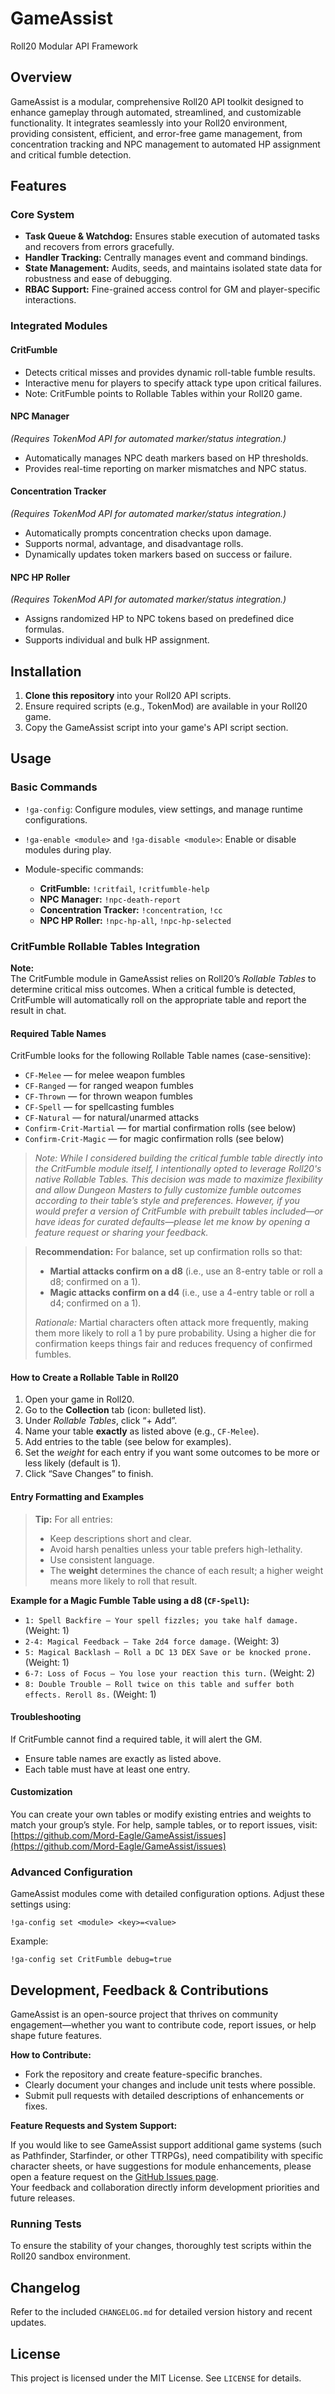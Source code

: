 # GameAssist
Roll20 Modular API Framework

## Overview

GameAssist is a modular, comprehensive Roll20 API toolkit designed to enhance gameplay through automated, streamlined, and customizable functionality. It integrates seamlessly into your Roll20 environment, providing consistent, efficient, and error-free game management, from concentration tracking and NPC management to automated HP assignment and critical fumble detection.

## Features

### Core System

* **Task Queue & Watchdog:** Ensures stable execution of automated tasks and recovers from errors gracefully.
* **Handler Tracking:** Centrally manages event and command bindings.
* **State Management:** Audits, seeds, and maintains isolated state data for robustness and ease of debugging.
* **RBAC Support:** Fine-grained access control for GM and player-specific interactions.

### Integrated Modules

#### CritFumble

* Detects critical misses and provides dynamic roll-table fumble results.
* Interactive menu for players to specify attack type upon critical failures.
* Note: CritFumble points to Rollable Tables within your Roll20 game.

#### NPC Manager
*(Requires TokenMod API for automated marker/status integration.)* 

* Automatically manages NPC death markers based on HP thresholds.
* Provides real-time reporting on marker mismatches and NPC status.

#### Concentration Tracker
*(Requires TokenMod API for automated marker/status integration.)* 

* Automatically prompts concentration checks upon damage.
* Supports normal, advantage, and disadvantage rolls.
* Dynamically updates token markers based on success or failure.

#### NPC HP Roller
*(Requires TokenMod API for automated marker/status integration.)* 

* Assigns randomized HP to NPC tokens based on predefined dice formulas.
* Supports individual and bulk HP assignment.

## Installation

1. **Clone this repository** into your Roll20 API scripts.
2. Ensure required scripts (e.g., TokenMod) are available in your Roll20 game.
3. Copy the GameAssist script into your game's API script section.

## Usage

### Basic Commands

* `!ga-config`: Configure modules, view settings, and manage runtime configurations.
* `!ga-enable <module>` and `!ga-disable <module>`: Enable or disable modules during play.
* Module-specific commands:

  * **CritFumble:** `!critfail`, `!critfumble-help`
  * **NPC Manager:** `!npc-death-report`
  * **Concentration Tracker:** `!concentration`, `!cc`
  * **NPC HP Roller:** `!npc-hp-all`, `!npc-hp-selected`
 
### CritFumble Rollable Tables Integration

**Note:**  
The CritFumble module in GameAssist relies on Roll20’s *Rollable Tables* to determine critical miss outcomes. When a critical fumble is detected, CritFumble will automatically roll on the appropriate table and report the result in chat.

#### Required Table Names

CritFumble looks for the following Rollable Table names (case-sensitive):

- `CF-Melee` — for melee weapon fumbles
- `CF-Ranged` — for ranged weapon fumbles
- `CF-Thrown` — for thrown weapon fumbles
- `CF-Spell` — for spellcasting fumbles
- `CF-Natural` — for natural/unarmed attacks
- `Confirm-Crit-Martial` — for martial confirmation rolls (see below)
- `Confirm-Crit-Magic` — for magic confirmation rolls (see below)

> *Note: While I considered building the critical fumble table directly into the CritFumble module itself, I intentionally opted to leverage Roll20's native Rollable Tables. This decision was made to maximize flexibility and allow Dungeon Masters to fully customize fumble outcomes according to their table’s style and preferences. However, if you would prefer a version of CritFumble with prebuilt tables included—or have ideas for curated defaults—please let me know by opening a feature request or sharing your feedback.*

> **Recommendation:** For balance, set up confirmation rolls so that:
> - **Martial attacks confirm on a d8** (i.e., use an 8-entry table or roll a d8; confirmed on a 1).
> - **Magic attacks confirm on a d4** (i.e., use a 4-entry table or roll a d4; confirmed on a 1).
>  
> *Rationale:* Martial characters often attack more frequently, making them more likely to roll a 1 by pure probability. Using a higher die for confirmation keeps things fair and reduces frequency of confirmed fumbles.

#### How to Create a Rollable Table in Roll20

1. Open your game in Roll20.
2. Go to the **Collection** tab (icon: bulleted list).
3. Under *Rollable Tables*, click “+ Add”.
4. Name your table **exactly** as listed above (e.g., `CF-Melee`).
5. Add entries to the table (see below for examples).
6. Set the *weight* for each entry if you want some outcomes to be more or less likely (default is 1).
7. Click “Save Changes” to finish.

#### Entry Formatting and Examples

> **Tip:** For all entries:
> - Keep descriptions short and clear.
> - Avoid harsh penalties unless your table prefers high-lethality.
> - Use consistent language.
> - The **weight** determines the chance of each result; a higher weight means more likely to roll that result.

**Example for a Magic Fumble Table using a d8 (`CF-Spell`):**

- `1: Spell Backfire – Your spell fizzles; you take half damage.` (Weight: 1)
- `2-4: Magical Feedback – Take 2d4 force damage.` (Weight: 3)
- `5: Magical Backlash – Roll a DC 13 DEX Save or be knocked prone.` (Weight: 1)
- `6-7: Loss of Focus – You lose your reaction this turn.` (Weight: 2)
- `8: Double Trouble – Roll twice on this table and suffer both effects. Reroll 8s.` (Weight: 1)

#### Troubleshooting

If CritFumble cannot find a required table, it will alert the GM.  
- Ensure table names are exactly as listed above.
- Each table must have at least one entry.

#### Customization

You can create your own tables or modify existing entries and weights to match your group’s style. For help, sample tables, or to report issues, visit:  
[https://github.com/Mord-Eagle/GameAssist/issues](https://github.com/Mord-Eagle/GameAssist/issues)

### Advanced Configuration

GameAssist modules come with detailed configuration options. Adjust these settings using:

```
!ga-config set <module> <key>=<value>
```

Example:

```
!ga-config set CritFumble debug=true
```

## Development, Feedback & Contributions

GameAssist is an open-source project that thrives on community engagement—whether you want to contribute code, report issues, or help shape future features.

**How to Contribute:**

* Fork the repository and create feature-specific branches.
* Clearly document your changes and include unit tests where possible.
* Submit pull requests with detailed descriptions of enhancements or fixes.

**Feature Requests and System Support:**

If you would like to see GameAssist support additional game systems (such as Pathfinder, Starfinder, or other TTRPGs), need compatibility with specific character sheets, or have suggestions for module enhancements, please open a feature request on the [GitHub Issues page](https://github.com/Mord-Eagle/GameAssist/issues).  
Your feedback and collaboration directly inform development priorities and future releases.

### Running Tests

To ensure the stability of your changes, thoroughly test scripts within the Roll20 sandbox environment.

## Changelog

Refer to the included `CHANGELOG.md` for detailed version history and recent updates.

## License

This project is licensed under the MIT License. See `LICENSE` for details.

